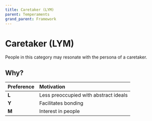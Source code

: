 ```yaml
---
title: Caretaker (LYM)
parent: Temperaments
grand_parent: Framework
---
```


# Caretaker (LYM)

People in this category may resonate with the persona of a caretaker.

## Why?

| Preference| Motivation |
| :---------| :--------- |
| **L**     | Less preoccupied with abstract ideals  |
| **Y**     | Facilitates bonding  |
| **M**     | Interest in people  |